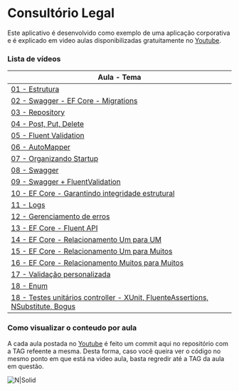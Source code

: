 # Consultório Legal

Este aplicativo é desenvolvido como exemplo de uma aplicação corporativa e é explicado em video aulas disponibilizadas gratuitamente no [Youtube](https://www.youtube.com/playlist?list=PLbq2QKd5ieAt0H551D_0E4bGIYRxbq5HL).


### Lista de vídeos
| Aula - Tema |
| ----------- |
| [01 - Estrutura](https://youtu.be/emxEas0AOiQ) |
| [02 - Swagger - EF Core - Migrations](https://youtu.be/v-Qc_ek-gwE) |
| [03 - Repository](https://youtu.be/ADU0R7Pjwzc) |
| [04 - Post, Put, Delete](https://youtu.be/U56ly54RT-I) |
| [05 - Fluent Validation](https://youtu.be/Qsf7W2jNZSA) |
| [06 - AutoMapper](https://youtu.be/jYTPRki83z0) |
| [07 - Organizando Startup](https://youtu.be/TVgxND9i8c0) |
| [08 - Swagger](https://youtu.be/S1kmnKQXarI) |
| [09 - Swagger + FluentValidation](https://youtu.be/f8Pf8QmRoNw) |
| [10 - EF Core - Garantindo integridade estrutural](https://youtu.be/hWgfj8V9i6U) |
| [11 - Logs](https://youtu.be/u9UREKdQD70) |
| [12 - Gerenciamento de erros](https://youtu.be/9YIgWqXZQlQ) |
| [13 - EF Core - Fluent API](https://youtu.be/bLGSPrCixvc) |
| [14 - EF Core - Relacionamento Um para UM](https://youtu.be/gLICibYuo1U) |
| [15 - EF Core - Relacionamento Um para Muitos](https://youtu.be/OZVtSO8k9sA) |
| [16 - EF Core - Relacionamento Muitos para Muitos](https://youtu.be/tsPCUVoYe18) |
| [17 - Validação personalizada](https://youtu.be/V09FM3IXEb0) |
| [18 - Enum](https://youtu.be/NIok0HHkS1A) |
| [18 - Testes unitários controller - XUnit, FluenteAssertions, NSubstitute, Bogus](https://youtu.be/J8p_N6mK44I) |



### Como visualizar o conteudo por aula
A cada aula postada no [Youtube](https://www.youtube.com/playlist?list=PLbq2QKd5ieAt0H551D_0E4bGIYRxbq5HL) é feito um commit aqui no repositório com a TAG refeente a mesma. Desta forma, caso você queira ver o código no mesmo ponto em que está na video aula, basta regredir até a TAG da aula em questão. 

![N|Solid](https://i.postimg.cc/3NpcS9WP/image.png)
